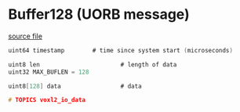 # Buffer128 (UORB message)



[source file](https://github.com/PX4/PX4-Autopilot/blob/release/1.15/msg/Buffer128.msg)

```c
uint64 timestamp		# time since system start (microseconds)

uint8 len                       # length of data
uint32 MAX_BUFLEN = 128

uint8[128] data                 # data

# TOPICS voxl2_io_data


```
